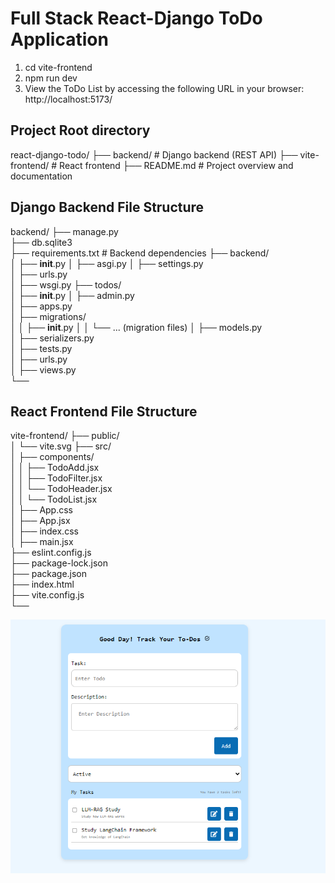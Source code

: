 # Full Stack React-Django ToDo Application
1. cd vite-frontend
2. npm run dev
3. View the ToDo List by accessing the following URL in your browser: http://localhost:5173/

Project Root directory
--------------------------
react-django-todo/
├── backend/            # Django backend (REST API)
├── vite-frontend/      # React frontend
├── README.md           # Project overview and documentation    

Django Backend File Structure
--------------------------------
backend/
├── manage.py                    
├── db.sqlite3                    
├── requirements.txt               # Backend dependencies
├── backend/                      
│   ├── __init__.py
│   ├── asgi.py
│   ├── settings.py               
│   ├── urls.py                   
│   ├── wsgi.py
├── todos/                       
│   ├── __init__.py
│   ├── admin.py                   
│   ├── apps.py                    
│   ├── migrations/               
│   │   ├── __init__.py
│   │   └── ... (migration files)
│   ├── models.py                  
│   ├── serializers.py             
│   ├── tests.py                   
│   ├── urls.py                   
│   ├── views.py                 
└──

React Frontend File Structure
--------------------------------
vite-frontend/
├── public/                         
│   └── vite.svg
├── src/                            
│   ├── components/                
│   │   ├── TodoAdd.jsx            
│   │   ├── TodoFilter.jsx           
│   │   └── TodoHeader.jsx   
│   │   └── TodoList.jsx         
│   ├── App.css   
│   ├── App.jsx                      
│   ├── index.css                     
│   ├── main.jsx  
├── eslint.config.js             
├── package-lock.json                   
├── package.json  
├── index.html     
├── vite.config.js                              
└──

![To Do List](ToDoList.png)

